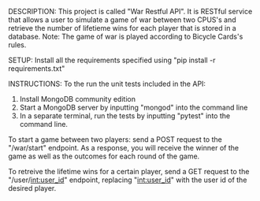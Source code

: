 DESCRIPTION:
This project is called "War Restful API". It is RESTful service that allows a
user to simulate a game of war between two CPUS's and retrieve the
number of lifetieme wins for each player that is stored in a database.
Note: The game of war is played according to Bicycle Cards's rules.

SETUP:
Install all the requirements specified using "pip install -r requirements.txt"

INSTRUCTIONS:
To the run the unit tests included in the API:
 1. Install MongoDB community edition
 2. Start a MongoDB server by inputting "mongod" into the command line
 2. In a separate terminal, run the tests by inputting "pytest" into the command line.

To start a game between two players:
send a POST request to the "/war/start" endpoint.
As a response, you will receive the winner of the game as well as the outcomes for
each round of the game.

To retreive the lifetime wins for a certain player, send a GET request to the "/user/<int:user_id>" endpoint, replacing "<int:user_id>" with the user id of the desired player.


